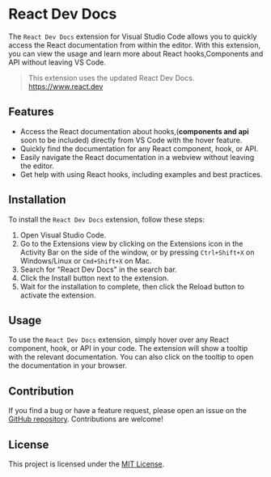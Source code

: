 # React Dev Docs

The `React Dev Docs` extension for Visual Studio Code allows you to quickly access the React documentation from within the editor. With this extension, you can view the usage and learn more about React hooks,Components and API without leaving VS Code.

> This extension uses the updated React Dev Docs. https://www.react.dev

## Features

- Access the React documentation about hooks,(<strong>components and api</strong> soon to be included) directly from VS Code with the hover feature.
- Quickly find the documentation for any React component, hook, or API.
- Easily navigate the React documentation in a webview without leaving the editor.
- Get help with using React hooks, including examples and best practices.

## Installation

To install the `React Dev Docs` extension, follow these steps:

1. Open Visual Studio Code.
2. Go to the Extensions view by clicking on the Extensions icon in the Activity Bar on the side of the window, or by pressing `Ctrl+Shift+X` on Windows/Linux or `Cmd+Shift+X` on Mac.
3. Search for "React Dev Docs" in the search bar.
4. Click the Install button next to the extension.
5. Wait for the installation to complete, then click the Reload button to activate the extension.

## Usage

To use the `React Dev Docs` extension, simply hover over any React component, hook, or API in your code. The extension will show a tooltip with the relevant documentation. You can also click on the tooltip to open the documentation in your browser.

## Contribution

If you find a bug or have a feature request, please open an issue on the [GitHub repository](https://github.com/your-username/react-docs). Contributions are welcome!

## License

This project is licensed under the [MIT License](https://github.com/your-username/react-docs/blob/main/LICENSE).
